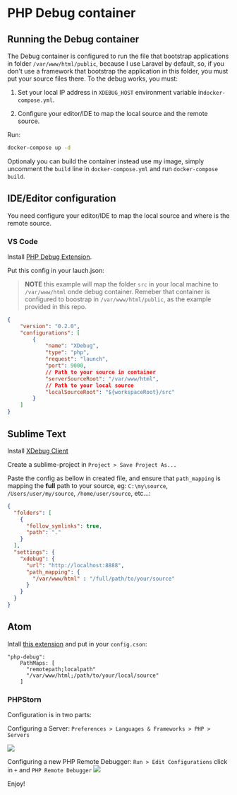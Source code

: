 
# PHP Debug container
## Running the Debug container

The Debug container is configured to run the file that bootstrap applications in folder `/var/www/html/public`, because I use Laravel by default, so, if you don't use a framework that bootstrap the application in this folder, you must put your source files there.
To the debug works, you must:

1) Set your local IP address in `XDEBUG_HOST` environment variable in`docker-compose.yml`.

2) Configure your editor/IDE to map the local source and the remote source.

Run:
```bash
docker-compose up -d
```

Optionaly you can build the container instead use my image, simply uncomment the `build` line in `docker-compose.yml` and run `docker-compose build`.

## IDE/Editor configuration

You need configure your editor/IDE to map the local source and where is the remote source.

### VS Code
Install [PHP Debug Extension](https://marketplace.visualstudio.com/items?itemName=felixfbecker.php-debug).

Put this config in your lauch.json:

>**NOTE** this example will map the folder `src` in your local machine to `/var/www/html` onde debug container. Remeber that container is configured to boostrap in `/var/www/html/public`, as the example provided in this repo.

```json
{
    "version": "0.2.0",
    "configurations": [
        {
            "name": "XDebug",
            "type": "php",
            "request": "launch",
            "port": 9000,
            // Path to your source in container
            "serverSourceRoot": "/var/www/html",
            // Path to your local source
            "localSourceRoot": "${workspaceRoot}/src"
        }
    ]
}
```


## Sublime Text

Install [XDebug Client](https://github.com/martomo/SublimeTextXdebug)

Create a sublime-project in `Project > Save Project As...`

Paste the config as bellow in created file, and ensure that `path_mapping` is mapping the **full** path to your source, eg: `C:\my\source`, `/Users/user/my/source`, `/home/user/source`, etc...:

```json
{
  "folders": [
    {
      "follow_symlinks": true,
      "path": "."
    }
  ],
  "settings": {
    "xdebug": {
      "url": "http://localhost:8888",
      "path_mapping": {
        "/var/www/html" : "/full/path/to/your/source"
      }
    }
  }
}
```


## Atom

Intall [this extension](https://github.com/gwomacks/php-debug) and put in your `config.cson`:

```
"php-debug":
    PathMaps: [
      "remotepath;localpath"
      "/var/www/html;/path/to/your/local/source"
    ]
```


### PHPStorn
Configuration is in two parts:

Configuring a Server: `Preferences > Languages & Frameworks > PHP > Servers`

![](http://imagizer.imageshack.us/v2/1024x768q90/924/1ftWIS.png)



Configuring a new PHP Remote Debugger: `Run > Edit Configurations` click in `+` and `PHP Remote Debugger`
![](http://imagizer.imageshack.us/v2/1024x768q90/922/bnd7fq.png)

Enjoy!

